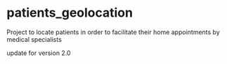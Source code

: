 # patients_geolocation
Project to locate patients in order to facilitate their home appointments by medical specialists

update for version 2.0
